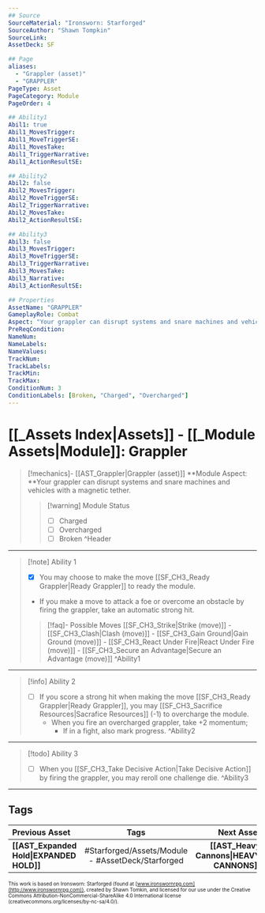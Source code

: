 ```yaml
---
## Source
SourceMaterial: "Ironsworn: Starforged"
SourceAuthor: "Shawn Tompkin"
SourceLink: 
AssetDeck: SF

## Page
aliases:
  - "Grappler (asset)"
  - "GRAPPLER"
PageType: Asset
PageCategory: Module
PageOrder: 4

## Ability1
Abil1: true
Abil1_MovesTrigger:
Abil1_MoveTriggerSE:
Abil1_MovesTake:
Abil1_TriggerNarrative:
Abil1_ActionResultSE:

## Ability2
Abil2: false
Abil2_MovesTrigger:
Abil2_MoveTriggerSE:
Abil2_TriggerNarrative:
Abil2_MovesTake:
Abil2_ActionResultSE:

## Ability3
Abil3: false
Abil3_MovesTrigger:
Abil3_MoveTriggerSE:
Abil3_TriggerNarrative:
Abil3_MovesTake:
Abil3_Narrative:
Abil3_ActionResultSE:

## Properties
AssetName: "GRAPPLER"
GameplayRole: Combat
Aspect: "Your grappler can disrupt systems and snare machines and vehicles with a magnetic tether."
PreReqCondition: 
NameNum:
NameLabels:
NameValues:
TrackNum:
TrackLabels:
TrackMin:
TrackMax:
ConditionNum: 3
ConditionLabels: [Broken, "Charged", "Overcharged"]
---
```

# [[_Assets Index|Assets]] - [[_Module Assets|Module]]: Grappler
> [!mechanics]- [[AST_Grappler|Grappler (asset)]]
> **Module Aspect: **Your grappler can disrupt systems and snare machines and vehicles with a magnetic tether.
> > [!warning] Module Status
> > - [ ] Charged
> > - [ ] Overcharged
> > - [ ] Broken ^Header
___
> [!note] Ability 1
> - [x] You may choose to make the move [[SF_CH3_Ready Grappler|Ready Grappler]] to ready the module.
> - If you make a move to attack a foe or overcome an obstacle by firing the grappler, take an automatic strong hit.
> > [!faq]- Possible Moves
> > [[SF_CH3_Strike|Strike (move)]] - [[SF_CH3_Clash|Clash (move)]] - [[SF_CH3_Gain Ground|Gain Ground (move)]] - [[SF_CH3_React Under Fire|React Under Fire (move)]] - [[SF_CH3_Secure an Advantage|Secure an Advantage (move)]] ^Ability1
___
> [!info] Ability 2
> - [ ] If you score a strong hit when making the move [[SF_CH3_Ready Grappler|Ready Grappler]], you may [[SF_CH3_Sacrifice Resources|Sacrafice Resources]] (-1) to overcharge the module. 
> 	- When you fire an overcharged grappler, take +2 momentum; 
> 		- If in a fight, also mark progress. ^Ability2
___
> [!todo] Ability 3
> - [ ] When you [[SF_CH3_Take Decisive Action|Take Decisive Action]] by firing the grappler, you may reroll one challenge die. ^Ability3
___

## Tags
| Previous Asset | Tags | Next Asset |
| :--- | :---: | ---: |
| **[[AST_Expanded Hold\|EXPANDED HOLD]]** | #Starforged/Assets/Module - #AssetDeck/Starforged | **[[AST_Heavy Cannons\|HEAVY CANNONS]]** |

<font size=-2>This work is based on Ironsworn: Starforged (found at [www.ironswornrpg.com](http://www.ironswornrpg.com)), created by Shawn Tomkin, and licensed for our use under the Creative Commons Attribution-NonCommercial-ShareAlike 4.0 International license  (creativecommons.org/licenses/by-nc-sa/4.0/).</font>